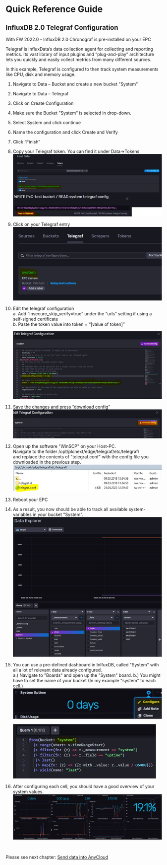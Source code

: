 # Quick Reference Guide<br>

## InfluxDB 2.0 Telegraf Configuration

With FW 2022.0 - InfluxDB 2.0 Chronograf is pre-installed on your EPC

Telegraf is InfluxData’s data collection agent for collecting and reporting metrics. Its vast library of input plugins and “plug-and-play” architecture lets you quickly and easily collect metrics from many different sources.


In this example, Telegraf is configured to then track system measurements like CPU, disk and memory usage. 

1.	Navigate to Data – Bucket and create a new bucket "System"
2.  Navigate to Data – Telegraf
3.	Click on Create Configuration
4.	Make sure the Bucket "System" is selected in drop-down. 
5.	Select System and click continue
6.	Name the configuration and click Create and Verify
7.	Click “Finish”
8.	Copy your Telegraf token. You can find it under Data->Tokens <br>
![Telegraf_Token](../../images/Telegraf_Token.JPG) <br>

9. Click on your Telegraf entry <br>
![Telegraf_System](../../images/Telegraf_System.JPG) <br>
10. Edit the telegraf configuration <br>
    a.	Add “insecure_skip_verify=true” under the “urls” setting if using a self-signed certificate <br>
    b.	Paste the token value into token = “[value of token]” <br>

    ![Telegraf_Edit](../../images/Telegraf_Edit.JPG) <br>

11. Save the changes and press “download config” <br>
![Telegraf_Changes](../../images/Telegraf_SaveChanges.JPG) <br>

12. Open up the software "WinSCP" on your Host-PC. <br>
Navigate to the folder /opt/plcnext/edge/telegraf/etc/telegraf/ <br>
and replace the contents of "telegraf.conf" with the config file you downloaded in the previous step. <br>
![WinSCP_Telegraf](../../images/Telegraf_WinSCP.JPG) <br>

13. Reboot your EPC

14. As a result, you now should be able to track all available system-variables in your bucket "System". <br>
![Telegraf_Explorer](../../images/Telegraf_Explorer.JPG) <br>


15. You can use a pre-defined dashboard in InlfuxDB, called "System" with all a lot of relevant data already configured. <br>
    a.) Navigate to "Boards" and open up the "System" board.
    b.) You might have to set the name of your bucket (In my example "system" to each cell.) <br>
    ![Board_SystemConf](../../images/Board_SystemConf.JPG) <br>

    ![Board_SystemConf2](../../images/Board_SystemConf2.JPG) <br>

16. After configuring each cell, you should have a good overview of your system values. <br> 
![Board_System](../../images/Board_System.JPG) <br>
<br>

Please see next chapter: [Send data into AnyCloud](../Cloud/InlfuxDB_to_AnyCloud.md) <br>
